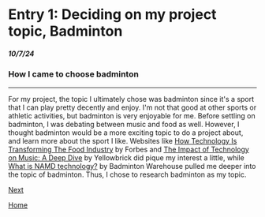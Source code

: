 # Entry 1: Deciding on my project topic, Badminton
##### 10/7/24

### How I came to choose badminton
 
---

For my project, the topic I ultimately chose was badminton since it's a sport that I can play pretty decently and enjoy. I'm not that good at other sports or athletic activities, but badminton is very enjoyable for me. Before settling on badminton, I was debating between music and food as well. However, I thought badminton would be a more exciting topic to do a project about, and learn more about the sport I like. Websites like [How Technology Is Transforming The Food Industry](https://www.forbes.com/sites/nicolemartin1/2019/04/29/how-technology-is-transforming-the-food-industry/) by Forbes and [The Impact of Technology on Music: A Deep Dive](https://www.yellowbrick.co/blog/entertainment/the-impact-of-technology-on-music-a-deep-dive) by Yellowbrick did pique my interest a little, while [What is NAMD technology?](https://www.badmintonwarehouse.com/blogs/news/what-is-namd-technology#:~:text=NAMD%20technology%20is%20a%20proprietary,construction%20of%20badminton%20racket%20frames) by Badminton Warehouse pulled me deeper into the topic of badminton. Thus, I chose to research badminton as my topic.

[Next](entry02.md)

[Home](../README.md)

